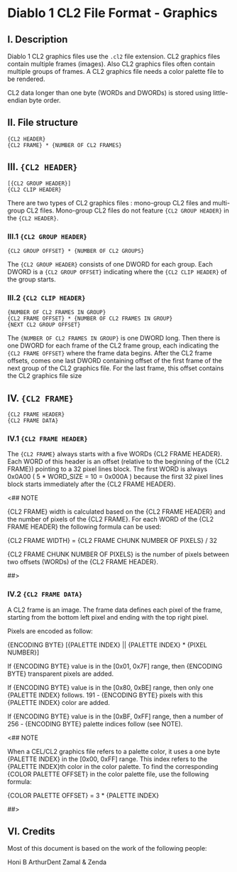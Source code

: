 # Diablo 1 CL2 File Format - Graphics

## I. Description

Diablo 1 CL2 graphics files use the `.cl2` file extension.
CL2 graphics files contain multiple frames (images).
Also CL2 graphics files often contain multiple groups of frames.
A CL2 graphics file needs a color palette file to be rendered.

CL2 data longer than one byte (WORDs and DWORDs) is stored using little-endian byte order.

## II. File structure

```
{CL2 HEADER}
{CL2 FRAME} * {NUMBER OF CL2 FRAMES}
```

## III. `{CL2 HEADER}`

```
[{CL2 GROUP HEADER}]
{CL2 CLIP HEADER}
```

There are two types of CL2 graphics files : mono-group CL2 files and multi-group CL2 files.
Mono-group CL2 files do not feature `{CL2 GROUP HEADER}` in the `{CL2 HEADER}`.

### III.1 `{CL2 GROUP HEADER}`

`{CL2 GROUP OFFSET} * {NUMBER OF CL2 GROUPS}`

The `{CL2 GROUP HEADER}` consists of one DWORD for each group.
Each DWORD is a `{CL2 GROUP OFFSET}` indicating where the `{CL2 CLIP HEADER}` of the group starts.

### III.2 `{CL2 CLIP HEADER}`

```
{NUMBER OF CL2 FRAMES IN GROUP}
{CL2 FRAME OFFSET} * {NUMBER OF CL2 FRAMES IN GROUP}
{NEXT CL2 GROUP OFFSET}
```

The `{NUMBER OF CL2 FRAMES IN GROUP}` is one DWORD long.
Then there is one DWORD for each frame of the CL2 frame group,
each indicating the `{CL2 FRAME OFFSET}` where the frame data begins.
After the CL2 frame offsets, comes one last DWORD containing offset of the first frame of the next group of the CL2 graphics file.
For the last frame, this offset contains the CL2 graphics file size 

## IV. `{CL2 FRAME}`

```
{CL2 FRAME HEADER}
{CL2 FRAME DATA}
```

### IV.1 `{CL2 FRAME HEADER}`

The `{CL2 FRAME}` always starts with a five WORDs {CL2 FRAME HEADER}.
Each WORD of this header is an offset (relative to the beginning of the {CL2 FRAME}) 
pointing to a 32 pixel lines block. The first WORD is always 0x0A00 ( 5 * WORD_SIZE = 10 = 0x000A ) 
because the first 32 pixel lines block starts immediately after the {CL2 FRAME HEADER}.

<## NOTE

{CL2 FRAME} width is calculated based on the {CL2 FRAME HEADER} and the number of pixels
of the {CL2 FRAME}.
For each WORD of the {CL2 FRAME HEADER} the following formula can be used:

{CL2 FRAME WIDTH} = {CL2 FRAME CHUNK NUMBER OF PIXELS} / 32

{CL2 FRAME CHUNK NUMBER OF PIXELS} is the number of pixels 
between two offsets (WORDs) of the {CL2 FRAME HEADER}.

##>

### IV.2 `{CL2 FRAME DATA}`

A CL2 frame is an image.
The frame data defines each pixel of the frame, starting from the bottom left pixel
and ending with the top right pixel.

Pixels are encoded as follow:

{ENCODING BYTE}
[{PALETTE INDEX} || {PALETTE INDEX} * {PIXEL NUMBER}]

If {ENCODING BYTE} value is in the [0x01, 0x7F] range,
then {ENCODING BYTE} transparent pixels are added.

If {ENCODING BYTE} value is in the [0x80, 0xBE] range,
then only one {PALETTE INDEX} follows. 191 - {ENCODING BYTE} pixels with
this {PALETTE INDEX} color are added. 

If {ENCODING BYTE} value is in the [0xBF, 0xFF] range,
then a number of 256 - {ENCODING BYTE} palette indices follow (see NOTE).

<## NOTE

When a CEL/CL2 graphics file refers to a palette color, 
it uses a one byte {PALETTE INDEX} in the [0x00, 0xFF] range.
This index refers to the {PALETTE INDEX}th color in the color palette.
To find the corresponding {COLOR PALETTE OFFSET} 
in the color palette file, use the following formula:

{COLOR PALETTE OFFSET} = 3 * {PALETTE INDEX}

##>

## VI. Credits

Most of this document is based on the work of the following people:

Honi B
ArthurDent
Zamal & Zenda
